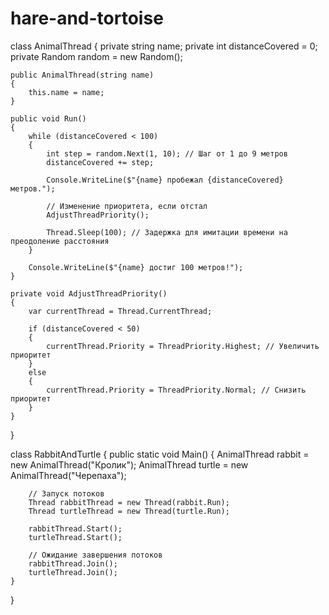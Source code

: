 # hare-and-tortoise
class AnimalThread
{
    private string name;
    private int distanceCovered = 0;
    private Random random = new Random();

    public AnimalThread(string name)
    {
        this.name = name;
    }

    public void Run()
    {
        while (distanceCovered < 100)
        {
            int step = random.Next(1, 10); // Шаг от 1 до 9 метров
            distanceCovered += step;

            Console.WriteLine($"{name} пробежал {distanceCovered} метров.");

            // Изменение приоритета, если отстал
            AdjustThreadPriority();

            Thread.Sleep(100); // Задержка для имитации времени на преодоление расстояния
        }

        Console.WriteLine($"{name} достиг 100 метров!");
    }

    private void AdjustThreadPriority()
    {
        var currentThread = Thread.CurrentThread;

        if (distanceCovered < 50)
        {
            currentThread.Priority = ThreadPriority.Highest; // Увеличить приоритет
        }
        else
        {
            currentThread.Priority = ThreadPriority.Normal; // Снизить приоритет
        }
    }
}

class RabbitAndTurtle
{
    public static void Main()
    {
        AnimalThread rabbit = new AnimalThread("Кролик");
        AnimalThread turtle = new AnimalThread("Черепаха");

        // Запуск потоков
        Thread rabbitThread = new Thread(rabbit.Run);
        Thread turtleThread = new Thread(turtle.Run);

        rabbitThread.Start();
        turtleThread.Start();

        // Ожидание завершения потоков
        rabbitThread.Join();
        turtleThread.Join();
    }
}
